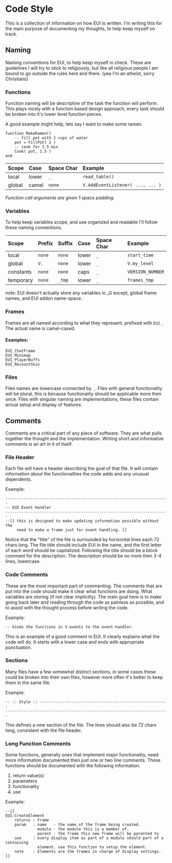 # Code Style
This is a collection of information on how EUI is written. I'm writing this for the main purpose of documenting my thoughts, to help keep myself on track.

## Naming
Naming conventions for EUI, to help keep myself in check. These are guidelines I will try to stick to religiously, but like all religious people I am bound to go outside the rules here and there. (yea I'm an atheist, sorry Christians)

### Functions
Function naming will be descriptive of the task the function will perform. This plays nicely with a function based design approach, every task should be broken into it's lower level function pieces.

A good example might help, lets say I want to make some ramen.

	function MakeRamen()
		-- fill pot with 2 cups of water
		pot = FillPot( 2 )
		-- cook for 1.5 min
		Cook( pot, 1.5 )
	end

| Scope     | Case  | Space Char | Example                          |
|:----------|:------|:-----------|:---------------------------------|
| local     | lower | `_`        | `read_table()`                   |
| global    | camel | `none`     | `V.AddEventListener( ..., ... )` |

*Function call arguments are given 1 space padding.*

### Variables
To help keep variables scope, and use organized and readable I'll follow these naming conventions.

| Scope     | Prefix   | Suffix | Case  | Space Char | Example          |
|:----------|:---------|:-------|:------|:-----------|:-----------------|
| local     |  `none`  | `none` | lower | `_`        | `start_time`     |
| global    |  `V.`    | `none` | lower | `_`        | `V.my_level`     |
| constants |  `none`  | `none` | caps  | `_`        | `VERSION_NUMBER` |
| temporary |  `none`  | `_tmp` | lower | `_`        | `frames_tmp`     |

*note:* EUI doesn't actually store any variables in _G except, global frame names, and EUI addon name-space.

### Frames
Frames are all named according to what they represent, prefixed with `EUI_`. The actual name is camel-cased. 

#### Examples:
	EUI_ChatFrame 
	EUI_Minimap  
	EUI_PlayerBuffs  
	EUI_RecountSkin  

### Files
Files names are lowercase connected by `_`. Files with general functionality will be plural, this is because functionality should be applicable more then once. Files with singular naming are implementations, these files contain actual setup and display of features.

## Comments
Comments are a critical part of any piece of software. They are what pulls together the thought and the implementation. Writing short and informative comments is an art in it of itself.

### File Header
Each file will have a header describing the goal of that file. It will contain information about the functionalities the code adds and any unusual dependents.

Example:

	-----------------------------------------------------------------------
	-- EUI Event Handler
	-----------------------------------------------------------------------
	--[[ this is designed to make updating information possible without the 
		 need to make a frame just for event handling. ]]

Notice that the "title" of the file is surrounded by horizontal lines each 72 chars long. The file title should include EUI in the name, and the first letter of each word should be capitalized. Following the title should be a block comment for the description. The description should be no more then 3-4 lines, lowercase.

### Code Comments
These are the most important part of commenting. The comments that are put into the code should make it clear what functions are doing. What variables are storing (if not clear implicitly). The main goal here is to make going back later and reading through the code as painless as possible, and to assist with the thought process before writing the code.

Example:

	-- binds the functions in V.events to the event-handler.

This is an example of a good comment in EUI. It clearly explains what the code will do. It starts with a lower case and ends with appropriate punctuation.

### Sections
Many files have a few somewhat distinct sections, in some cases these could be broken into their own files, however more often it's better to keep them in the same file.

Example:

	-- :: Style :: --------------------------------------------------------
	-----------------------------------------------------------------------

This defines a new section of the file. The lines should also be 72 chars long, consistent with the file header.

### Long Function Comments
Some functions, generally ones that implement major functionality, need more information documented then just one or two line comments. These functions should be documented with the following information.

1. return value(s)
2. parameters
3. functionality
4. use

Example:

	--[[
	EUI:CreateElement
		returns : Frame
		param   : name   - the name of the frame being created.
				  module - the module this is a member of.
				  parent - the frame this new frame will be parented to
		use     : every display item as part of a module should part of a containing
				  element. use this function to setup the element.
		note    : Elements are the frames in charge of display settings.
	]]